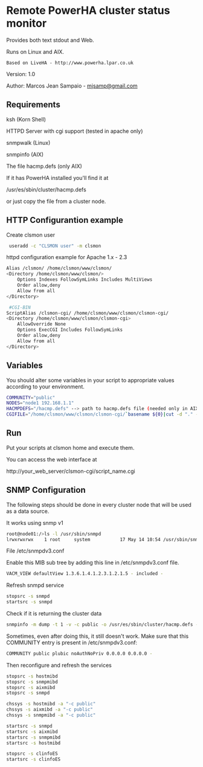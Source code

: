 
       
  # Remote PowerHA cluster status monitor
  
  Provides both text stdout and Web.

  Runs on Linux and AIX.
 
 	Based on LiveHA - http://www.powerha.lpar.co.uk
  
 
  Version:  1.0
 
  Author:   Marcos Jean Sampaio - mjsamp@gmail.com


## Requirements

ksh (Korn Shell)

HTTPD Server with cgi support (tested in apache only)

snmpwalk (Linux)

snmpinfo (AIX)

The file hacmp.defs (only AIX)

If it has PowerHA installed you'll find it at 

/usr/es/sbin/cluster/hacmp.defs

or just copy the file from a cluster node.


## HTTP Configurantion example


Create clsmon user

```bash
 useradd -c "CLSMON user" -m clsmon
```

httpd configuration example for Apache 1.x - 2.3

```bash
Alias /clsmon/ /home/clsmon/www/clsmon/
<Directory /home/clsmon/www/clsmon/>
    Options Indexes FollowSymLinks Includes MultiViews
    Order allow,deny
    Allow from all
</Directory>

 #CGI-BIN
ScriptAlias /clsmon-cgi/ /home/clsmon/www/clsmon/clsmon-cgi/
<Directory /home/clsmon/www/clsmon/clsmon-cgi>
    AllowOverride None
    Options ExecCGI Includes FollowSymLinks
    Order allow,deny
    Allow from all
</Directory>
```

## Variables

You should alter some variables in your script to appropriate values according to your environment.

```bash
COMMUNITY="public"
NODES="node1 192.168.1.1"
HACMPDEFS="/hacmp.defs" --> path to hacmp.defs file (needed only in AIX)
CGIFILE="/home/clsmon/www/clsmon/clsmon-cgi/`basename ${0}|cut -d "." -f 1`.cgi" --> path to cgi directory
```

## Run

Put your scripts at clsmon home and execute them.

You can access the web interface at

http://your_web_server/clsmon-cgi/script_name.cgi


##
## SNMP Configuration
  
  The following steps should be done in every cluster node that will be used as a data source.

It works using snmp v1

```bash
root@node01:/>ls -l /usr/sbin/snmpd
lrwxrwxrwx    1 root     system           17 May 14 10:54 /usr/sbin/snmpd -> /usr/sbin/snmpdv1
```

File /etc/snmpdv3.conf

Enable this MIB sub tree by adding this line in /etc/snmpdv3.conf file.
```bash
VACM_VIEW defaultView 1.3.6.1.4.1.2.3.1.2.1.5 - included -
```

Refresh snmpd service
```bash
stopsrc -s snmpd
startsrc -s snmpd
```

Check if it is returning the cluster data
```bash
snmpinfo -m dump -t 1 -v -c public -o /usr/es/sbin/cluster/hacmp.defs -h node01
```

Sometimes, even after doing this, it still doesn't work. Make sure that this COMMUNITY entry is present in /etc/snmpdv3.conf:
```bash
COMMUNITY public plubic noAuthNoPriv 0.0.0.0 0.0.0.0 -
```

Then reconfigure and refresh the services
```bash
stopsrc -s hostmibd
stopsrc -s snmpmibd
stopsrc -s aixmibd
stopsrc -s snmpd

chssys -s hostmibd -a "-c public"
chssys -s aixmibd -a "-c public"
chssys -s snmpmibd -a "-c public"

startsrc -s snmpd
startsrc -s aixmibd
startsrc -s snmpmibd
startsrc -s hostmibd

stopsrc -s clinfoES
startsrc -s clinfoES
```
